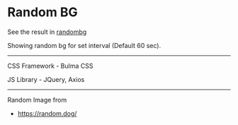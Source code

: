 # Random BG

See the result in [randombg](https://yashashebbarabailu.github.io/randombg/)

Showing random bg for set interval (Default 60 sec).

---
CSS Framework - Bulma CSS

JS Library - JQuery, Axios

---
Random Image from
* https://random.dog/
